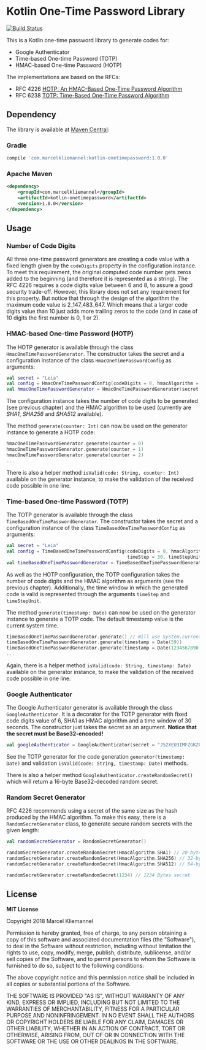 # Kotlin One-Time Password Library

[![Build Status](https://travis-ci.org/marcelkliemannel/kotlin-onetimepassword.svg?branch=master)](https://travis-ci.org/marcelkliemannel/kotlin-onetimepassword)

This is a Kotlin one-time password library to generate codes for:
- Google Authenticator
- Time-based One-time Password (TOTP)
- HMAC-based One-time Password (HOTP)

The implementations are based on the RFCs:
-  RFC 4226 [HOTP: An HMAC-Based One-Time Password Algorithm](https://www.ietf.org/rfc/rfc4226.txt)
-  RFC 6238 [TOTP: Time-Based One-Time Password Algorithm](https://tools.ietf.org/html/rfc6238)

## Dependency

The library is available at [Maven Central](http://repo1.maven.org/maven2/com/marcelkliemannel/kotlin-onetimepassword/1.0.0/):

### Gradle

```gradle
compile 'com.marcelkliemannel:kotlin-onetimepassword:1.0.0'
```

### Apache Maven

```xml
<dependency>
    <groupId>com.marcelkliemannel</groupId>
    <artifactId>kotlin-onetimepassword</artifactId>
    <version>1.0.0</version>
</dependency>
```

## Usage

### Number of Code Digits

All three one-time password generators are creating a code value with a fixed length given by the ```codeDigits``` property in the configuration instance. To meet this requirement, the original computed code number gets zeros added to the beginning (and therefore it is represented as a string). The RFC 4226 requires a code digits value between 6 and 8, to assure a good security trade-off. However, this library does not set any requirement for this property. But notice that through the design of the algorithm the maximum code value is 2_147_483_647. Which means that a larger code digits value than 10 just adds more trailing zeros to the code (and in case of 10 digits the first number is 0, 1 or 2).

### HMAC-based One-time Password (HOTP)

The HOTP generator is available through the class ```HmacOneTimePasswordGenerator```.  The constructor takes the secret and a configuration instance of the class ```HmacOneTimePasswordConfig``` as arguments:

```kotlin
val secret = "Leia"
val config = HmacOneTimePasswordConfig(codeDigits = 8, hmacAlgorithm = HmacAlgorithm.SHA1)
val hmacOneTimePasswordGenerator = HmacOneTimePasswordGenerator(secret.toByteArray(), config)
```

The configuration instance takes the number of code digits to be generated (see previous chapter) and the HMAC algorithm to be used (currently are *SHA1*, *SHA256* and *SHA512* available).

The method ```generate(counter: Int)``` can now be used on the generator instance to generate a HOTP code:

```kotlin
hmacOneTimePasswordGenerator.generate(counter = 0)
hmacOneTimePasswordGenerator.generate(counter = 1)
hmacOneTimePasswordGenerator.generate(counter = 2)
...
```

There is also a helper method ```isValid(code: String, counter: Int)``` available on the generator instance, to make the validation of the received code possible in one line.

### Time-based One-time Password (TOTP)

The TOTP generator is available through the class ```TimeBasedOneTimePasswordGenerator```. The constructor takes the secret and a configuration instance of the class ```TimeBasedOneTimePasswordConfig``` as arguments:

```kotlin
val secret = "Leia"
val config = TimeBasedOneTimePasswordConfig(codeDigits = 8, hmacAlgorithm = HmacAlgorithm.SHA1,
                                            timeStep = 30, timeStepUnit = TimeUnit.SECONDS)
val timeBasedOneTimePasswordGenerator = TimeBasedOneTimePasswordGenerator(secret.toByteArray(), config)
```

As well as the HOTP configuration, the TOTP configuration takes the number of code digits and the HMAC algorithm as arguments (see the previous chapter). Additionally, the time window in which the generated code is valid is represented through the arguments ```timeStep``` and ```timeStepUnit```.

The method ```generate(timestamp: Date)``` can now be used on the generator instance to generate a TOTP code. The default timestamp value is the current system time.

```kotlin
timeBasedOneTimePasswordGenerator.generate() // Will use System.currentTimeMillis()
timeBasedOneTimePasswordGenerator.generate(timestamp = Date(59))
timeBasedOneTimePasswordGenerator.generate(timestamp = Date(1234567890))
...
```

Again, there is a helper method ```isValid(code: String, timestamp: Date)``` available on the generator instance, to make the validation of the received code possible in one line.

### Google Authenticator

The Google Authenticator generator is available through the class ```GoogleAuthenticator```. It is a decorator for the TOTP generator with fixed code digits value of 6, SHA1 as HMAC algorithm and a time window of 30 seconds. The constructor just takes the secret as an argument. **Notice that the secret must be Base32-encoded!**

```kotlin
val googleAuthenticator = GoogleAuthenticator(secret = "J52XEU3IMFZGKZCTMVRXEZLU") // "OurSharedSecret" Base32-encoded
```

See the TOTP generator for the code generation ```generator(timestamp: Date)``` and validation ```isValid(code: String, timestamp: Date)``` methods.

There is also a helper method ```GoogleAuthenticator.createRandomSecret()``` which will return a 16-byte Base32-decoded random secret.

### Random Secret Generator

RFC 4226 recommends using a secret of the same size as the hash produced by the HMAC algorithm. To make this easy, there is a ```RandomSecretGenerator``` class, to generate secure random secrets with the given length:

```kotlin
val randomSecretGenerator = RandomSecretGenerator()

randomSecretGenerator.createRandomSecret(HmacAlgorithm.SHA1) // 20-byte secret
randomSecretGenerator.createRandomSecret(HmacAlgorithm.SHA256) // 32-byte secret
randomSecretGenerator.createRandomSecret(HmacAlgorithm.SHA512) // 64-byte secret

randomSecretGenerator.createRandomSecret(1234) // 1234 Bytes secret
```

## License

**MIT License**

Copyright 2018 Marcel Kliemannel

Permission is hereby granted, free of charge, to any person obtaining a copy of this software and associated documentation files (the "Software"), to deal in the Software without restriction, including without limitation the rights to use, copy, modify, merge, publish, distribute, sublicense, and/or sell copies of the Software, and to permit persons to whom the Software is furnished to do so, subject to the following conditions:

The above copyright notice and this permission notice shall be included in all copies or substantial portions of the Software.

THE SOFTWARE IS PROVIDED "AS IS", WITHOUT WARRANTY OF ANY KIND, EXPRESS OR IMPLIED, INCLUDING BUT NOT LIMITED TO THE WARRANTIES OF MERCHANTABILITY, FITNESS FOR A PARTICULAR PURPOSE AND NONINFRINGEMENT. IN NO EVENT SHALL THE AUTHORS OR COPYRIGHT HOLDERS BE LIABLE FOR ANY CLAIM, DAMAGES OR OTHER LIABILITY, WHETHER IN AN ACTION OF CONTRACT, TORT OR OTHERWISE, ARISING FROM, OUT OF OR IN CONNECTION WITH THE SOFTWARE OR THE USE OR OTHER DEALINGS IN THE SOFTWARE.
